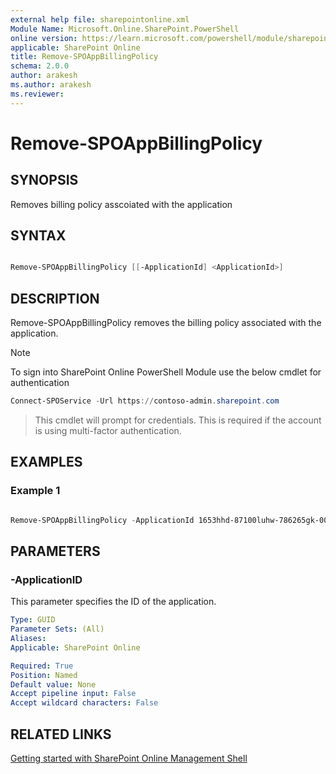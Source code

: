 ```yaml
---
external help file: sharepointonline.xml
Module Name: Microsoft.Online.SharePoint.PowerShell
online version: https://learn.microsoft.com/powershell/module/sharepoint-online/get-spocontainer
applicable: SharePoint Online
title: Remove-SPOAppBillingPolicy
schema: 2.0.0
author: arakesh
ms.author: arakesh
ms.reviewer:
---
```


# Remove-SPOAppBillingPolicy

## SYNOPSIS

Removes billing policy asscoiated with the application

## SYNTAX

```powershell

Remove-SPOAppBillingPolicy [[-ApplicationId] <ApplicationId>] 
```

## DESCRIPTION

Remove-SPOAppBillingPolicy removes the billing policy associated with the application. 

> [!NOTE]
> To sign into SharePoint Online PowerShell Module use the below cmdlet for authentication
> 
```powershell
Connect-SPOService -Url https://contoso-admin.sharepoint.com
```
>This cmdlet will prompt for credentials. This is required if the account is using multi-factor authentication.

## EXAMPLES

### Example 1

```powershell

Remove-SPOAppBillingPolicy -ApplicationId 1653hhd-87100luhw-786265gk-00asa00

```
## PARAMETERS

### -ApplicationID

This parameter specifies the ID of the  application.
 
```yaml
Type: GUID
Parameter Sets: (All)
Aliases:
Applicable: SharePoint Online

Required: True
Position: Named
Default value: None
Accept pipeline input: False
Accept wildcard characters: False
```

## RELATED LINKS

[Getting started with SharePoint Online Management Shell](/powershell/sharepoint/sharepoint-online/connect-sharepoint-online?view=sharepoint-ps)
